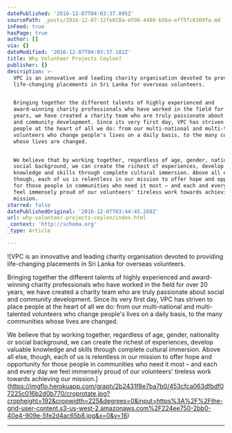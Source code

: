 ```yaml
---
datePublished: '2016-12-07T04:03:37.895Z'
sourcePath: _posts/2016-12-07-12fe018a-e596-4480-b5ba-eff5fc6109fa.md
inFeed: true
hasPage: true
author: []
via: {}
dateModified: '2016-12-07T04:03:37.182Z'
title: Why Volunteer Projects Ceylon?
publisher: {}
description: >-
  VPC is an innovative and leading charity organisation devoted to providing
  life-changing placements in Sri Lanka for overseas volunteers.


  Bringing together the different talents of highly experienced and
  award-winning charity professionals who have worked in the field for over 20
  years, we have created a charity team who are truly passionate about social
  and community development. Since its very first day, VPC has striven to place
  people at the heart of all we do: from our multi-national and multi-talented
  volunteers who change people's lives on a daily basis, to the many communities
  whose lives are changed.


  We believe that by working together, regardless of age, gender, nationality or
  social background, we can create the richest of experiences, develop valuable
  knowledge and skills through complete cultural immersion. Above all else,
  though, each of us is relentless in our mission to offer hope and opportunity
  for those people in communities who need it most – and each and every day we
  feel immensely proud of our volunteers' tireless work towards achieving our
  mission.
starred: false
datePublishedOriginal: '2016-12-07T03:44:45.269Z'
url: why-volunteer-projects-ceylon/index.html
_context: 'http://schema.org'
_type: Article

---
```

![VPC is an innovative and leading charity organisation devoted to providing life-changing placements in Sri Lanka for overseas volunteers.

Bringing together the different talents of highly experienced and award-winning charity professionals who have worked in the field for over 20 years, we have created a charity team who are truly passionate about social and community development. Since its very first day, VPC has striven to place people at the heart of all we do: from our multi-national and multi-talented volunteers who change people's lives on a daily basis, to the many communities whose lives are changed.

We believe that by working together, regardless of age, gender, nationality or social background, we can create the richest of experiences, develop valuable knowledge and skills through complete cultural immersion. Above all else, though, each of us is relentless in our mission to offer hope and opportunity for those people in communities who need it most – and each and every day we feel immensely proud of our volunteers' tireless work towards achieving our mission.](https://imgflo.herokuapp.com/graph/2b2431f8e7ba7b0/453cfca063dfbdf07225c016b2d0b770/croprotate.jpg?cropheight=192&cropwidth=225&degrees=0&input=https%3A%2F%2Fthe-grid-user-content.s3-us-west-2.amazonaws.com%2F224ee750-2bb0-40e4-909e-5fe2d4ac65b8.jpg&x=0&y=16)

---